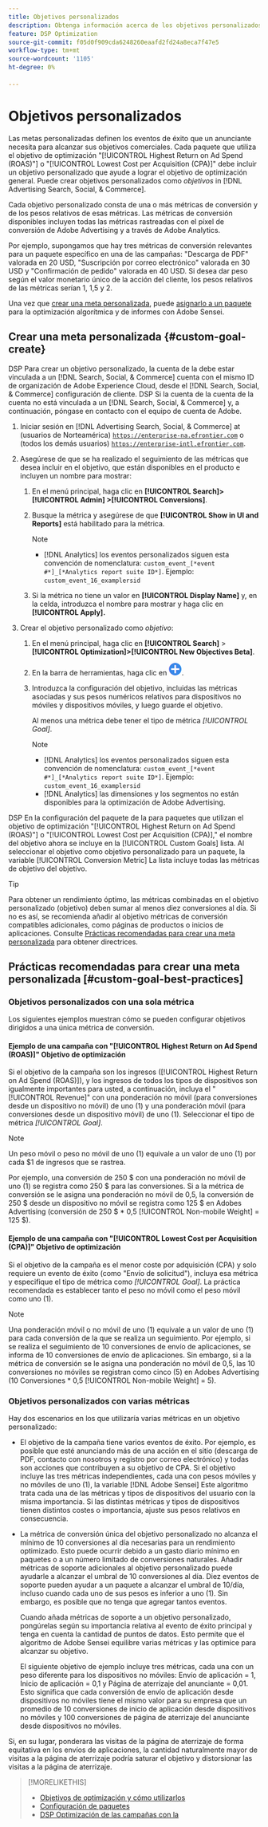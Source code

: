 ```yaml
---
title: Objetivos personalizados
description: Obtenga información acerca de los objetivos personalizados para definir los eventos de éxito en paquetes optimizados para la CPA más baja o el ROAS más alto.
feature: DSP Optimization
source-git-commit: f05d0f909cda6248260eaafd2fd24a8eca7f47e5
workflow-type: tm+mt
source-wordcount: '1105'
ht-degree: 0%

---
```


# Objetivos personalizados

Las metas personalizadas definen los eventos de éxito que un anunciante necesita para alcanzar sus objetivos comerciales. Cada paquete que utiliza el objetivo de optimización &quot;[!UICONTROL Highest Return on Ad Spend (ROAS)"] o &quot;[!UICONTROL Lowest Cost per Acquisition (CPA)]&quot; debe incluir un objetivo personalizado que ayude a lograr el objetivo de optimización general. Puede crear objetivos personalizados como *objetivos* in [!DNL Advertising Search, Social, & Commerce].

<!-- update image or omit it

![custom goals](/help/dsp/assets/objective-goals.png)
 -->

Cada objetivo personalizado consta de una o más métricas de conversión y de los pesos relativos de esas métricas. Las métricas de conversión disponibles incluyen todas las métricas rastreadas con el píxel de conversión de Adobe Advertising y a través de Adobe Analytics.

Por ejemplo, supongamos que hay tres métricas de conversión relevantes para un paquete específico en una de las campañas: &quot;Descarga de PDF&quot; valorada en 20 USD, &quot;Suscripción por correo electrónico&quot; valorada en 30 USD y &quot;Confirmación de pedido&quot; valorada en 40 USD. Si desea dar peso según el valor monetario único de la acción del cliente, los pesos relativos de las métricas serían 1, 1,5 y 2.

Una vez que [crear una meta personalizada](#custom-goal-create), puede [asignarlo a un paquete](/help/dsp/campaign-management/packages/package-settings.md) para la optimización algorítmica y de informes con Adobe Sensei.

## Crear una meta personalizada {#custom-goal-create}

DSP Para crear un objetivo personalizado, la cuenta de la debe estar vinculada a un [!DNL Search, Social, & Commerce] cuenta con el mismo ID de organización de Adobe Experience Cloud, desde el [!DNL Search, Social, & Commerce] configuración de cliente. DSP Si la cuenta de la cuenta de la cuenta no está vinculada a un [!DNL Search, Social, & Commerce] y, a continuación, póngase en contacto con el equipo de cuenta de Adobe.

1. Iniciar sesión en [!DNL Advertising Search, Social, & Commerce] at (usuarios de Norteamérica) [`https://enterprise-na.efrontier.com`](https://enterprise-na.efrontier.com) o (todos los demás usuarios) [`https://enterprise-intl.efrontier.com`](https://enterprise-intl.efrontier.com).

1. Asegúrese de que se ha realizado el seguimiento de las métricas que desea incluir en el objetivo, que están disponibles en el producto e incluyen un nombre para mostrar:

   1. En el menú principal, haga clic en **[!UICONTROL Search]> [!UICONTROL Admin] >[!UICONTROL Conversions]**.

   1. Busque la métrica y asegúrese de que **[!UICONTROL Show in UI and Reports]** está habilitado para la métrica.

      >[!NOTE]
      >
      >* [!DNL Analytics] los eventos personalizados siguen esta convención de nomenclatura: `custom_event_[*event #*]_[*Analytics report suite ID*]`. Ejemplo: `custom_event_16_examplersid`

   1. Si la métrica no tiene un valor en **[!UICONTROL Display Name]** y, en la celda, introduzca el nombre para mostrar y haga clic en **[!UICONTROL Apply].**

1. Crear el objetivo personalizado como *objetivo*:

   1. En el menú principal, haga clic en **[!UICONTROL Search]** > **[!UICONTROL Optimization]>[!UICONTROL New Objectives Beta]**.

   1. En la barra de herramientas, haga clic en ![Crear](/help/dsp/assets/create-search-ui.png "Crear").

   1. Introduzca la configuración del objetivo, incluidas las métricas asociadas y sus pesos numéricos relativos para dispositivos no móviles y dispositivos móviles, y luego guarde el objetivo.

      Al menos una métrica debe tener el tipo de métrica *[!UICONTROL Goal]*.

      >[!NOTE]
      >
      >* [!DNL Analytics] los eventos personalizados siguen esta convención de nomenclatura: `custom_event_[*event #*]_[*Analytics report suite ID*]`. Ejemplo: `custom_event_16_examplersid`
      >* [!DNL Analytics] las dimensiones y los segmentos no están disponibles para la optimización de Adobe Advertising.

DSP En la configuración del paquete de la para paquetes que utilizan el objetivo de optimización &quot;[!UICONTROL Highest Return on Ad Spend (ROAS)"] o &quot;[!UICONTROL Lowest Cost per Acquisition (CPA)],&quot; el nombre del objetivo ahora se incluye en la [!UICONTROL Custom Goals] lista. Al seleccionar el objetivo como objetivo personalizado para un paquete, la variable [!UICONTROL Conversion Metric] La lista incluye todas las métricas de objetivo del objetivo.

>[!TIP]
>
>Para obtener un rendimiento óptimo, las métricas combinadas en el objetivo personalizado (objetivo) deben sumar al menos diez conversiones al día. Si no es así, se recomienda añadir al objetivo métricas de conversión compatibles adicionales, como páginas de productos o inicios de aplicaciones. Consulte [Prácticas recomendadas para crear una meta personalizada](custom-goal-best-practices.md) para obtener directrices.

## Prácticas recomendadas para crear una meta personalizada [#custom-goal-best-practices]

### Objetivos personalizados con una sola métrica

Los siguientes ejemplos muestran cómo se pueden configurar objetivos dirigidos a una única métrica de conversión.

#### Ejemplo de una campaña con &quot;[!UICONTROL Highest Return on Ad Spend (ROAS)]&quot; Objetivo de optimización

Si el objetivo de la campaña son los ingresos ([!UICONTROL Highest Return on Ad Spend (ROAS)]), y los ingresos de todos los tipos de dispositivos son igualmente importantes para usted, a continuación, incluya el &quot;[!UICONTROL Revenue]&quot; con una ponderación no móvil (para conversiones desde un dispositivo no móvil) de uno (1) y una ponderación móvil (para conversiones desde un dispositivo móvil) de uno (1). Seleccionar el tipo de métrica *[!UICONTROL Goal]*.

<!-- update image or delete 

![example of a ROAS custom goal with a single conversion metric](/help/dsp/assets/custom-goal-roas.png)

-->

>[!NOTE]
>
> Un peso móvil o peso no móvil de uno (1) equivale a un valor de uno (1) por cada $1 de ingresos que se rastrea.
>
> Por ejemplo, una conversión de 250 $ con una ponderación no móvil de uno (1) se registra como 250 $ para las conversiones. Si a la métrica de conversión se le asigna una ponderación no móvil de 0,5, la conversión de 250 $ desde un dispositivo no móvil se registra como 125 $ en Adobes Advertising (conversión de 250 $ * 0,5 [!UICONTROL Non-mobile Weight] = 125 $).

#### Ejemplo de una campaña con &quot;[!UICONTROL Lowest Cost per Acquisition (CPA)]&quot; Objetivo de optimización

Si el objetivo de la campaña es el menor coste por adquisición (CPA) y solo requiere un evento de éxito (como &quot;Envío de solicitud&quot;), incluya esa métrica y especifique el tipo de métrica como *[!UICONTROL Goal]*. La práctica recomendada es establecer tanto el peso no móvil como el peso móvil como uno (1).

<!-- update image or delete 

![example of a CPA custom goal with a single conversion metric](/help/dsp/assets/custom-goal-roas.png)

-->

>[!NOTE]
>
> Una ponderación móvil o no móvil de uno (1) equivale a un valor de uno (1) para cada conversión de la que se realiza un seguimiento. Por ejemplo, si se realiza el seguimiento de 10 conversiones de envío de aplicaciones, se informa de 10 conversiones de envío de aplicaciones. Sin embargo, si a la métrica de conversión se le asigna una ponderación no móvil de 0,5, las 10 conversiones no móviles se registran como cinco (5) en Adobes Advertising (10 Conversiones * 0,5 [!UICONTROL Non-mobile Weight] = 5).

### Objetivos personalizados con varias métricas

Hay dos escenarios en los que utilizaría varias métricas en un objetivo personalizado:

* El objetivo de la campaña tiene varios eventos de éxito. Por ejemplo, es posible que esté anunciando más de una acción en el sitio (descarga de PDF, contacto con nosotros y registro por correo electrónico) y todas son acciones que contribuyen a su objetivo de CPA. Si el objetivo incluye las tres métricas independientes, cada una con pesos móviles y no móviles de uno (1), la variable [!DNL Adobe Sensei] Este algoritmo trata cada una de las métricas y tipos de dispositivos del usuario con la misma importancia. Si las distintas métricas y tipos de dispositivos tienen distintos costes o importancia, ajuste sus pesos relativos en consecuencia.

<!-- update image or delete it and adjust the wording above

   ![example of a custom goal with multiple metrics](/help/dsp/assets/custom-goal-multiple-properties.png)

-->

* La métrica de conversión única del objetivo personalizado no alcanza el mínimo de 10 conversiones al día necesarias para un rendimiento optimizado. Esto puede ocurrir debido a un gasto diario mínimo en paquetes o a un número limitado de conversiones naturales. Añadir métricas de soporte adicionales al objetivo personalizado puede ayudarle a alcanzar el umbral de 10 conversiones al día. Diez eventos de soporte pueden ayudar a un paquete a alcanzar el umbral de 10/día, incluso cuando cada uno de sus pesos es inferior a uno (1). Sin embargo, es posible que no tenga que agregar tantos eventos.

  Cuando añada métricas de soporte a un objetivo personalizado, pongúrelas según su importancia relativa al evento de éxito principal y tenga en cuenta la cantidad de puntos de datos. Esto permite que el algoritmo de Adobe Sensei equilibre varias métricas y las optimice para alcanzar su objetivo.

  El siguiente objetivo de ejemplo incluye tres métricas, cada una con un peso diferente para los dispositivos no móviles: Envío de aplicación = 1, Inicio de aplicación = 0,1 y Página de aterrizaje del anunciante = 0,01. Esto significa que cada conversión de envío de aplicación desde dispositivos no móviles tiene el mismo valor para su empresa que un promedio de 10 conversiones de inicio de aplicación desde dispositivos no móviles y 100 conversiones de página de aterrizaje del anunciante desde dispositivos no móviles.

<!-- update image or delete it and adjust the wording above

   ![example of a custom goal with multiple metrics](/help/dsp/assets/custom-goal-multiple-properties2.png)

-->

Si, en su lugar, ponderara las visitas de la página de aterrizaje de forma equitativa en los envíos de aplicaciones, la cantidad naturalmente mayor de visitas a la página de aterrizaje podría saturar el objetivo y distorsionar las visitas a la página de aterrizaje.<!--reword-->

>[!MORELIKETHIS]
>
>* [Objetivos de optimización y cómo utilizarlos](optimization-goals.md)
>* [Configuración de paquetes](/help/dsp/campaign-management/packages/package-settings.md)
> * [DSP Optimización de las campañas con la](optimization-how-dsp-optimizes-campaigns.md)
